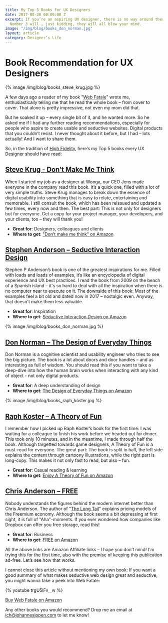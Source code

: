 ```yaml
---
title: My Top 5 Books for UX Designers
date: 2017-08-30 00:00:00 Z
excerpt: If you’re an aspiring UX designer, there is no way around these 5 books.
  Number 3 will … just kidding, they will all blow your mind.
image: "/img/blog/books_don_norman.jpg"
layout: article
category: Designer’s Life
---
```


# Book Recommendation for UX Designers

{% image /img/blog/books_steve_krug.jpg %}

A few days ago a reader of my book "[Web Fatale](https://www.amazon.de/gp/product/3836238985/ref=as_li_tl?ie=UTF8&tag=johannesippen-21&camp=1638&creative=6742&linkCode=as2&creativeASIN=3836238985&linkId=b25b95e25d83e4105600efb04cac42d7)" wrote me, enthusiastically telling me that he read the whole book – from cover to cover. That alone is pretty impressive, not even my mom did that.

But he soaked it up – every single bit of it, and he wanted more. So he asked me if I had any further reading recommendations, especially for people who aspire to create usable and seductive websites. Digital products that you couldn’t resist. I never thought about it before, but I had – lots actually! And I want to share them.

So, in the tradition of [High Fidelity](https://www.amazon.de/gp/product/0826453252/ref=as_li_tl?ie=UTF8&tag=johannesippen-21&camp=1638&creative=6742&linkCode=as2&creativeASIN=0826453252&linkId=799072d96f21c81b2f7868565aeed1f0), here’s my Top 5 books every UX Designer should have read:

## [Steve Krug - Don’t Make Me Think](https://www.amazon.de/gp/product/0321965515/ref=as_li_tl?ie=UTF8&tag=johannesippen-21&camp=1638&creative=6742&linkCode=as2&creativeASIN=0321965515&linkId=5d18ce4cc0856fc9141b9054f8667b3f)

When I started my job as a designer at Wooga, our CEO Jens made everyone in the company read this book. It’s a quick one, filled with a lot of very simple truths. Steve Krug manages to break down the essence of digital usability into something that is easy to relate, entertaining and memorable. I still consult the book, which has been reissued and updated a few times, every now and then. The best part: This is not only for designers but for everyone. Get a copy for your project manager, your developers, and your clients, too – they will thank you!

- **Great for**: Designers, colleagues and clients 
- **Where to get**: ["Don’t make me think" on Amazon](https://www.amazon.de/gp/product/0321965515/ref=as_li_tl?ie=UTF8&tag=johannesippen-21&camp=1638&creative=6742&linkCode=as2&creativeASIN=0321965515&linkId=5d18ce4cc0856fc9141b9054f8667b3f)

## [Stephen Anderson – Seductive Interaction Design](https://www.amazon.de/gp/product/0321725522/ref=as_li_tl?ie=UTF8&tag=johannesippen-21&camp=1638&creative=6742&linkCode=as2&creativeASIN=0321725522&linkId=59d638e7b62405455ae87fb3069482c2)

Stephen P Anderson’s book is one of the greatest inspirations for me. Filled with loads and loads of examples, it’s like an encyclopedia of digital experience and UX best practices. I read the book from 2009 on the beach of a Spanish island – it's so hard to deal with all the inspiration when there is no computer near to execute on it. The downside of this book: Most of the examples feel a bit old and dated now in 2017 – nostalgic even. Anyway, that doesn't make them less valuable.

- **Great for**: Inspiration 
- **Where to get**: [Seductive Interaction Design on Amazon](https://www.amazon.de/gp/product/0321725522/ref=as_li_tl?ie=UTF8&tag=johannesippen-21&camp=1638&creative=6742&linkCode=as2&creativeASIN=0321725522&linkId=59d638e7b62405455ae87fb3069482c2)

{% image /img/blog/books_don_norman.jpg %}

## [Don Norman – The Design of Everyday Things](https://www.amazon.de/gp/product/0465050654/ref=as_li_tl?ie=UTF8&tag=johannesippen-21&camp=1638&creative=6742&linkCode=as2&creativeASIN=0465050654&linkId=ab3966fe2adca19e3ca2612310b20178)

Don Norman is a cognitive scientist and usability engineer who tries to see the big picture. The book is a lot about doors and door handles – and as interesting as full of wisdom. You should read this if you want to take a deep-dive into how the human brain works when interacting with any kind of object - not only digital products.

- **Great for**: A deep understanding of design 
- **Where to get**: [The Design of Everyday Things on Amazon](https://www.amazon.de/gp/product/0465050654/ref=as_li_tl?ie=UTF8&tag=johannesippen-21&camp=1638&creative=6742&linkCode=as2&creativeASIN=0465050654&linkId=ab3966fe2adca19e3ca2612310b20178)

{% image /img/blog/books_raph_koster.jpg %}

## [Raph Koster – A Theory of Fun](https://www.amazon.de/gp/product/1449363210/ref=as_li_tl?ie=UTF8&tag=johannesippen-21&camp=1638&creative=6742&linkCode=as2&creativeASIN=1449363210&linkId=ed9385b4964185171c6d9c0614380b86)

I remember how I picked up Raph Koster’s book for the first time: I was waiting for a colleague to finish his work before we headed out for dinner. This took only 10 minutes, and in the meantime, I made through half the book. Although targetted towards game designers, A Theory of Fun is a must-read for everyone. The great part: The book is split in half, the left side explains the content through cartoony illustrations, while the right part is long-copy. This makes it not only fast to read, but also – fun.

- **Great for**: Casual reading & learning 
- **Where to get**: [Enjoy A Theory of Fun on Amazon](https://www.amazon.de/gp/product/1449363210/ref=as_li_tl?ie=UTF8&tag=johannesippen-21&camp=1638&creative=6742&linkCode=as2&creativeASIN=1449363210&linkId=ed9385b4964185171c6d9c0614380b86)

## [Chris Anderson – FREE](https://www.amazon.de/gp/product/B00XV3Q124/ref=as_li_tl?ie=UTF8&tag=johannesippen-21&camp=1638&creative=6742&linkCode=as2&creativeASIN=B00XV3Q124&linkId=8cab3b3b4c365e51234f543e96f14154)

Nobody understands the figures behind the modern internet better than Chris Anderson. The author of "[The Long Tail](https://www.amazon.de/Long-Tail-Future-Business-Selling/dp/1401309666/ref=as_li_ss_tl?ie=UTF8&qid=1504081461&sr=8-2&keywords=the+long+tail&linkCode=ll1&tag=johannesippen-21&linkId=1dcd8aa7d54bf32657c25e837babaf18)" explains pricing models of the Freemium economy. Although the book seems a bit depressing at first sight, it is full of "Aha"-moments. If you ever wondered how companies like Dropbox can offer you free storage, read this!

- **Great for**: Business 
- **Where to get**: [FREE on Amazon](https://www.amazon.de/gp/product/B00XV3Q124/ref=as_li_tl?ie=UTF8&tag=johannesippen-21&camp=1638&creative=6742&linkCode=as2&creativeASIN=B00XV3Q124&linkId=8cab3b3b4c365e51234f543e96f14154)

All the above links are Amazon Affiliate links – I hope you don’t mind! I'm trying this for the first time, also with the premise of keeping this publication ad-free. Let’s see how that works.

I cannot close this article without mentioning my own book: If you want a good summary of what makes seductive web design great and seductive, you might wanna take a peek into Web Fatale:

{% youtube trgU5lFv__w %}

[Buy Web Fatale on Amazon](https://www.amazon.de/gp/product/3836238985/ref=as_li_tl?ie=UTF8&tag=johannesippen-21&camp=1638&creative=6742&linkCode=as2&creativeASIN=3836238985&linkId=b25b95e25d83e4105600efb04cac42d7)

Any other books you would recommend? Drop me an email at [ich@johannesippen.com](mailto:ich@johannesippen.com) to let me know!